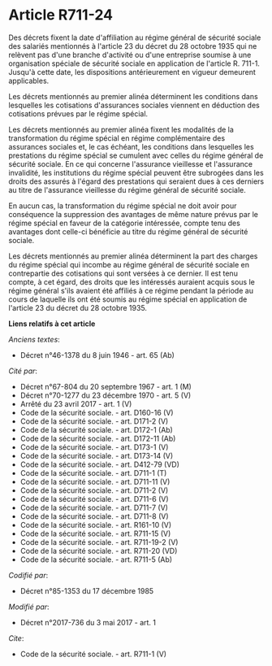 # Article R711-24

Des décrets fixent la date d'affiliation au régime général de sécurité sociale des salariés mentionnés à l'article 23 du
décret du 28 octobre 1935 qui ne relèvent pas d'une branche d'activité ou d'une entreprise soumise à une organisation
spéciale de sécurité sociale en application de l'article R. 711-1. Jusqu'à cette date, les dispositions antérieurement en
vigueur demeurent applicables. 

Les décrets mentionnés au premier alinéa déterminent les conditions dans lesquelles les cotisations d'assurances sociales
viennent en déduction des cotisations prévues par le régime spécial. 

Les décrets mentionnés au premier alinéa fixent les modalités de la transformation du régime spécial en régime complémentaire
des assurances sociales et, le cas échéant, les conditions dans lesquelles les prestations du régime spécial se cumulent avec
celles du régime général de sécurité sociale. En ce qui concerne l'assurance vieillesse et l'assurance invalidité, les
institutions du régime spécial peuvent être subrogées dans les droits des assurés à l'égard des prestations qui seraient dues
à ces derniers au titre de l'assurance vieillesse du régime général de sécurité sociale. 

En aucun cas, la transformation du régime spécial ne doit avoir pour conséquence la suppression des avantages de même nature
prévus par le régime spécial en faveur de la catégorie intéressée, compte tenu des avantages dont celle-ci bénéficie au titre
du régime général de sécurité sociale. 

Les décrets mentionnés au premier alinéa déterminent la part des charges du régime spécial qui incombe au régime général de
sécurité sociale en contrepartie des cotisations qui sont versées à ce dernier. Il est tenu compte, à cet égard, des droits
que les intéressés auraient acquis sous le régime général s'ils avaient été affiliés à ce régime pendant la période au cours
de laquelle ils ont été soumis au régime spécial en application de l'article 23 du décret du 28 octobre 1935.

**Liens relatifs à cet article**

_Anciens textes_:

  - Décret n°46-1378 du 8 juin 1946 - art. 65 (Ab)

_Cité par_:

  - Décret n°67-804 du 20 septembre 1967 - art. 1 (M)
  - Décret n°70-1277 du 23 décembre 1970 - art. 5 (V)
  - Arrêté du 23 avril 2017 - art. 1 (V)
  - Code de la sécurité sociale. - art. D160-16 (V)
  - Code de la sécurité sociale. - art. D171-2 (V)
  - Code de la sécurité sociale. - art. D172-1 (Ab)
  - Code de la sécurité sociale. - art. D172-11 (Ab)
  - Code de la sécurité sociale. - art. D173-1 (V)
  - Code de la sécurité sociale. - art. D173-14 (V)
  - Code de la sécurité sociale. - art. D412-79 (VD)
  - Code de la sécurité sociale. - art. D711-1 (T)
  - Code de la sécurité sociale. - art. D711-11 (V)
  - Code de la sécurité sociale. - art. D711-2 (V)
  - Code de la sécurité sociale. - art. D711-6 (V)
  - Code de la sécurité sociale. - art. D711-7 (V)
  - Code de la sécurité sociale. - art. D711-8 (V)
  - Code de la sécurité sociale. - art. R161-10 (V)
  - Code de la sécurité sociale. - art. R711-15 (V)
  - Code de la sécurité sociale. - art. R711-19-2 (V)
  - Code de la sécurité sociale. - art. R711-20 (VD)
  - Code de la sécurité sociale. - art. R711-5 (Ab)

_Codifié par_:

  - Décret n°85-1353 du 17 décembre 1985

_Modifié par_:

  - Décret n°2017-736 du 3 mai 2017 - art. 1

_Cite_:

  - Code de la sécurité sociale. - art. R711-1 (V)

